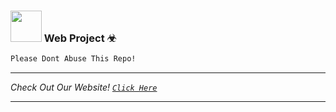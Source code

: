 ### <img src="https://github.com/TheDudeThatCode/TheDudeThatCode/blob/master/Assets/Hi.gif" width="50px"> Web Project ☣
```bash
Please Dont Abuse This Repo!
```
------

*Check Out Our Website! [`Click Here`](https://tcode.my.id)*

-----

